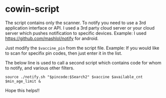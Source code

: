 # cowin-script

The script contains only the scanner. To notify you need to use a 3rd application interface or API.
I used a 3rd party cloud server or your cloud server which pushes notification to specific devices.
Example: I used https://github.com/mashlol/notify for android.

Just modify the `$vaccine_pin` from the script file.
Example: If you would like to scan for specifix pin codes, then just enter it in the list.


The below line is used to call a second script which contains code for whom to notify, and various other filters.


`source ./notify.sh "$pincode:$Search2" $vaccine $available_cnt $min_age_limit &`


Hope this helps!!

